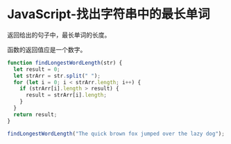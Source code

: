 # JavaScript-找出字符串中的最长单词

返回给出的句子中，最长单词的长度。

函数的返回值应是一个数字。

```js
function findLongestWordLength(str) {
  let result = 0;
  let strArr = str.split(" ");
  for (let i = 0; i < strArr.length; i++) {
    if (strArr[i].length > result) {
      result = strArr[i].length;
    }
  }
  return result;
}

findLongestWordLength("The quick brown fox jumped over the lazy dog");
```

